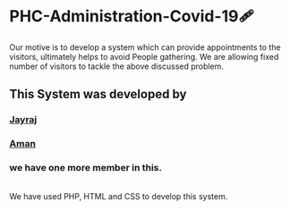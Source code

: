 # PHC-Administration-Covid-19🩹
Our motive is to develop a system which can provide appointments to the visitors, ultimately helps to avoid People gathering.
We are allowing fixed number of visitors to tackle the above discussed problem.
## This System was developed by</br>
### <a href="https://github.com/Jayraj-R">Jayraj</a></br>
### <a href="https://github.com/Aman-kumar001">Aman</a></br>
### we have one more member in this.</br>
</br>
We have used PHP, HTML and CSS to develop this system.</br>
